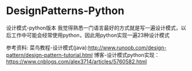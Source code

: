 # DesignPatterns-Python
设计模式-python版本
我觉得熟悉一门语言最好的方式就是写一遍设计模式，以后工作中可能会经常使用python，因此用python实现一遍23种设计模式

参考资料:
菜鸟教程-设计模式(java):http://www.runoob.com/design-pattern/design-pattern-tutorial.html
博客-设计模式python实现：https://www.cnblogs.com/alex3714/articles/5760582.html